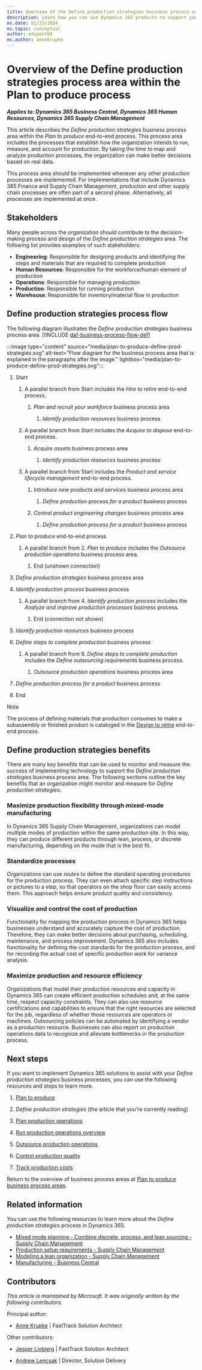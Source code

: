 ```yaml
---
title: Overview of the Define production strategies business process area
description: Learn how you can use Dynamics 365 products to support your organization's business processes for defining production strategies.
ms.date: 01/23/2024
ms.topic: conceptual
author: edupont04
ms.author: annekrupke
---
```


# Overview of the Define production strategies process area within the Plan to produce process

***Applies to: Dynamics 365 Business Central, Dynamics 365 Human Resources, Dynamics 365 Supply Chain Management***

This article describes the *Define production strategies* business process area within the *Plan to produce* end-to-end process. This process area includes the processes that establish how the organization intends to run, measure, and account for production. By taking the time to map and analyze production processes, the organization can make better decisions based on real data.

This process area should be implemented whenever any other production processes are implemented. For implementations that include Dynamics 365 Finance and Supply Chain Management, production and other supply chain processes are often part of a second phase. Alternatively, all processes are implemented at once.

## Stakeholders 

Many people across the organization should contribute to the decision-making process and design of the *Define production strategies* area. The following list provides examples of such stakeholders:

- **Engineering**: Responsible for designing products and identifying the steps and materials that are required to complete production
- **Human Resources**: Responsible for the workforce/human element of production
- **Operations**: Responsible for managing production
- **Production**: Responsible for running production
- **Warehouse**: Responsible for inventory/material flow in production

## Define production strategies process flow 

The following diagram illustrates the *Define production strategies* business process area. [!INCLUDE [daf-business-process-flow-def](~/../shared-content/shared/guidance-includes/daf-business-process-flow-def.md)]

:::image type="content" source="media/plan-to-produce-define-prod-strategies.svg" alt-text="Flow diagram for the business process area that is explained in the paragraphs after the image." lightbox="media/plan-to-produce-define-prod-strategies.svg":::

1. Start

    1. A parallel branch from Start includes the *Hire to retire* end-to-end process.

        1. *Plan and recruit your workforce* business process area

            1. *Identify production resources* business process

    1. A parallel branch from Start includes the *Acquire to dispose* end-to-end process.

        1. *Acquire assets* business process area

            1. *Identify production resources* business process

    1. A parallel branch from Start includes the *Product and service lifecycle management* end-to-end process.

        1. *Introduce new products and services* business process area

            1. *Define production process for a product* business process

        1. *Control product engineering changes* business process area

            1. *Define production process for a product* business process

1. *Plan to produce* end-to-end process

    1. A parallel branch from 2. *Plan to produce* includes the *Outsource production operations* business process area.

        1. End (unshown connection)

1. *Define production strategies* business process area
1. *Identify production process* business process

    1. A parallel branch from 4. *Identify production process* includes the *Analyze and improve production processes* business process.

        1. End (connection not shown)

1. *Identify production resources* business process
1. *Define steps to complete production* business process

    1. A parallel branch from 6. *Define steps to complete production* includes the *Define outsourcing requirements* business process.

        1. *Outsource production operations* business process area

1. *Define production process for a product* business process
1. End

> [!NOTE]
> The process of defining materials that production consumes to make a subassembly or finished product is cataloged in the [Design to retire](design-to-retire-overview.md) end-to-end process.

## Define production strategies benefits

There are many key benefits that can be used to monitor and measure the success of implementing technology to support the *Define production strategies* business process area. The following sections outline the key benefits that an organization might monitor and measure for *Define production strategies*. 

### Maximize production flexibility through mixed-mode manufacturing

In Dynamics 365 Supply Chain Management, organizations can model multiple modes of production within the same production site. In this way, they can produce different products through lean, process, or discrete manufacturing, depending on the mode that is the best fit.

### Standardize processes

Organizations can use *routes* to define the standard operating procedures for the production process. They can even attach specific step instructions or pictures to a step, so that operators on the shop floor can easily access them. This approach helps ensure product quality and consistency.

### Visualize and control the cost of production

Functionality for mapping the production process in Dynamics 365 helps businesses understand and accurately capture the cost of production. Therefore, they can make better decisions about purchasing, scheduling, maintenance, and process improvement. Dynamics 365 also includes functionality for defining the cost standards for the production process, and for recording the actual cost of specific production work for variance analysis.

### Maximize production and resource efficiency

Organizations that model their production resources and capacity in Dynamics 365 can create efficient production schedules and, at the same time, respect capacity constraints. They can also use resource certifications and capabilities to ensure that the right resources are selected for the job, regardless of whether those resources are operators or machines. Outsourcing policies can be automated by identifying a vendor as a production resource. Businesses can also report on production operations data to recognize and alleviate bottlenecks in the production process.

## Next steps

If you want to implement Dynamics 365 solutions to assist with your *Define production strategies* business processes, you can use the following resources and steps to learn more.

1. [Plan to produce](plan-to-produce-overview.md)

2. *Define production strategies* (the article that you're currently reading)

3. [Plan production operations](plan-to-produce-plan-production-operations-overview.md)

4. [Run production operations overview](plan-to-produce-execute-production-operations-overview.md)

5. [Outsource production operations](plan-to-produce-outsource-production-operations-overview.md)

6. [Control production quality](plan-to-produce-control-production-quality-overview.md)

7. [Track production costs](plan-to-produce-track-production-costs-overview.md)

Return to the overview of business process areas at [Plan to produce business process areas](plan-to-produce-areas.md).

## Related information

You can use the following resources to learn more about the *Define production strategies* process in Dynamics 365.

- [Mixed mode planning - Combine discrete, process, and lean sourcing - Supply Chain Management](/dynamics365/supply-chain/production-control/mixed-mode-plan)
- [Production setup requirements - Supply Chain Management](/dynamics365/supply-chain/production-control/production-set-up-requirements)
- [Modeling a lean organization - Supply Chain Management](/dynamics365/supply-chain/production-control/lean-manufacturing-modeling-lean-organization)
- [Manufacturing - Business Central](/dynamics365/business-central/production-manage-manufacturing)

<!-- ## Tags

*Industries:* Manufacturing (20-39), Wholesale Trade (50-51), Retail Trade (52-59)

*Stakeholders:* Engineering, Human Resources, Operations, Production, Warehouse

*Products:* Dynamics 365 Business Central, Dynamics 365 Human Resources, Dynamics 365 Supply Chain Management -->

## Contributors

*This article is maintained by Microsoft. It was originally written by the following contributors.*

Principal author:

- [Anne Krupke](https://www.linkedin.com/in/annekrupke/) | FastTrack Solution Architect

Other contributors:

- [Jesper Livbjerg](https://www.linkedin.com/in/jesper-livbjerg/) | FastTrack Solution Architect

- [Andrew Lencsak](https://www.linkedin.com/in/dynamicsunplugged/) | Director, Solution Delivery
